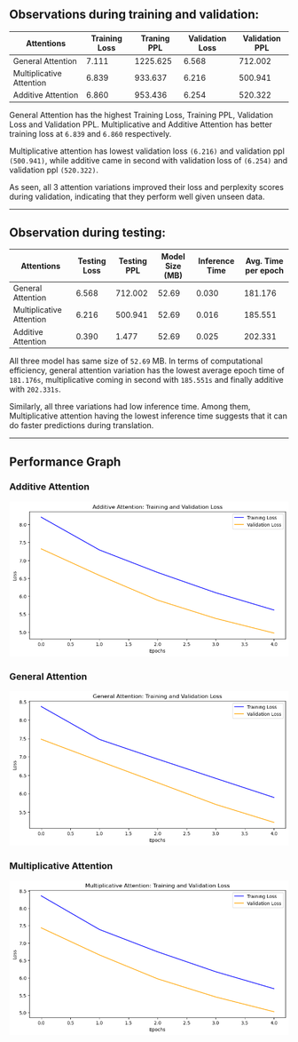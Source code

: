 ## Observations during training and validation:

| Attentions | Training Loss | Traning PPL | Validation Loss | Validation PPL |
|----------|----------|----------|----------|----------|
| General Attention    | 7.111     | 1225.625     | 6.568     | 712.002     |
| Multiplicative Attention    | 6.839     | 933.637     | 6.216     | 500.941     |
| Additive Attention    | 6.860     | 953.436     | 6.254     | 520.322     |

General Attention has the highest Training Loss, Training PPL, Validation Loss and Validation PPL. Multiplicative and Additive Attention has better training loss at `6.839` and `6.860` respectively. 

Multiplicative attention has lowest validation loss `(6.216)` and validation ppl `(500.941)`, while additive came in second with validation loss of `(6.254)` and validation ppl `(520.322)`.

As seen, all 3 attention variations improved their loss and perplexity scores during validation, indicating that they perform well given unseen data.

<hr>

## Observation during testing:

| Attentions | Testing Loss | Testing PPL | Model Size (MB) | Inference Time |Avg. Time per epoch |
|----------|----------|----------|----------|----------|----------|
| General Attention    | 6.568     | 712.002     | 52.69     | 0.030     |181.176     |
| Multiplicative Attention    | 6.216     | 500.941     | 52.69     | 0.016     |185.551    |
| Additive Attention    | 0.390     | 1.477     | 52.69     | 0.025     |202.331     |

All three model has same size of `52.69` MB. In terms of computational efficiency, general attention variation has the lowest average epoch time of `181.176s`, multiplicative coming in second with `185.551s` and finally additive with `202.331s`. 

Similarly, all three variations had low inference time. Among them, Multiplicative attention having the lowest inference time suggests that it can do faster predictions during translation.

<hr>

## Performance Graph

### Additive Attention

![](https://github.com/Bidhan-Bajracharya/NLP/blob/main/A3/static/additive.png)

### General Attention

![](https://github.com/Bidhan-Bajracharya/NLP/blob/main/A3/static/general.png)

### Multiplicative Attention

![](https://github.com/Bidhan-Bajracharya/NLP/blob/main/A3/static/multi.png)
